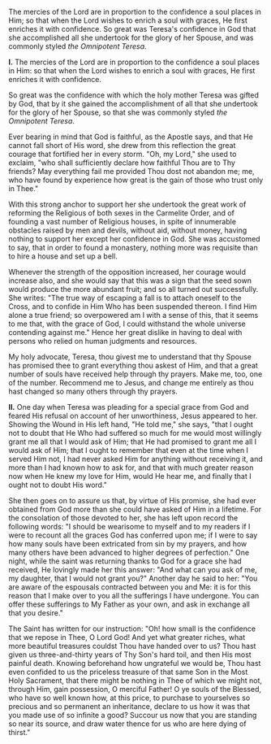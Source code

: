
The mercies of the Lord are in proportion to the confidence a soul places in Him; so that when the Lord wishes to enrich a soul with graces, He first enriches it with confidence. So great was Teresa\'s confidence in God that she accomplished all she undertook for the glory of her Spouse, and was commonly styled *the Omnipotent Teresa*.

**I\.** The mercies of the Lord are in proportion to the confidence a soul places in Him: so that when the Lord wishes to enrich a soul with graces, He first enriches it with confidence.

So great was the confidence with which the holy mother Teresa was gifted by God, that by it she gained the accomplishment of all that she undertook for the glory of her Spouse, so that she was commonly styled *the Omnipotent Teresa*.

Ever bearing in mind that God is faithful, as the Apostle says, and that He cannot fall short of His word, she drew from this reflection the great courage that fortified her in every storm. \"Oh, my Lord,\" she used to exclaim, \"who shall sufficiently declare how faithful Thou are to Thy friends? May everything fail me provided Thou dost not abandon me; me, who have found by experience how great is the gain of those who trust only in Thee.\"

With this strong anchor to support her she undertook the great work of reforming the Religious of both sexes in the Carmelite Order, and of founding a vast number of Religious houses, in spite of innumerable obstacles raised by men and devils, without aid, without money, having nothing to support her except her confidence in God. She was accustomed to say, that in order to found a monastery, nothing more was requisite than to hire a house and set up a bell.

Whenever the strength of the opposition increased, her courage would increase also, and she would say that this was a sign that the seed sown would produce the more abundant fruit; and so all turned out successfully. She writes: \"The true way of escaping a fall is to attach oneself to the Cross, and to confide in Him Who has been suspended thereon. I find Him alone a true friend; so overpowered am I with a sense of this, that it seems to me that, with the grace of God, I could withstand the whole universe contending against me.\" Hence her great dislike in having to deal with persons who relied on human judgments and resources.

My holy advocate, Teresa, thou givest me to understand that thy Spouse has promised thee to grant everything thou askest of Him, and that a great number of souls have received help through thy prayers. Make me, too, one of the number. Recommend me to Jesus, and change me entirely as thou hast changed so many others through thy prayers.

**II\.** One day when Teresa was pleading for a special grace from God and feared His refusal on account of her unworthiness, Jesus appeared to her. Showing the Wound in His left hand, \"He told me,\" she says, \"that I ought not to doubt that He Who had suffered so much for me would most willingly grant me all that I would ask of Him; that He had promised to grant me all I would ask of Him; that I ought to remember that even at the time when I served Him not, I had never asked Him for anything without receiving it, and more than I had known how to ask for, and that with much greater reason now when He knew my love for Him, would He hear me, and finally that I ought not to doubt His word.\"

She then goes on to assure us that, by virtue of His promise, she had ever obtained from God more than she could have asked of Him in a lifetime. For the consolation of those devoted to her, she has left upon record the following words: \"I should be wearisome to myself and to my readers if I were to recount all the graces God has conferred upon me; if I were to say how many souls have been extricated from sin by my prayers, and how many others have been advanced to higher degrees of perfection.\" One night, while the saint was returning thanks to God for a grace she had received, He lovingly made her this answer: \"And what can you ask of me, my daughter, that I would not grant you?\" Another day he said to her: \"You are aware of the espousals contracted between you and Me: it is for this reason that I make over to you all the sufferings I have undergone. You can offer these sufferings to My Father as your own, and ask in exchange all that you desire.\"

The Saint has written for our instruction: \"Oh! how small is the confidence that we repose in Thee, O Lord God! And yet what greater riches, what more beautiful treasures couldst Thou have handed over to us? Thou hast given us three-and-thirty years of Thy Son\'s hard toil, and then His most painful death. Knowing beforehand how ungrateful we would be, Thou hast even confided to us the priceless treasure of that same Son in the Most Holy Sacrament, that there might be nothing in Thee of which we might not, through Him, gain possession, O merciful Father! O ye souls of the Blessed, who have so well known how, at this price, to purchase to yourselves so precious and so permanent an inheritance, declare to us how it was that you made use of so infinite a good? Succour us now that you are standing so near its source, and draw water thence for us who are here dying of thirst.\"


